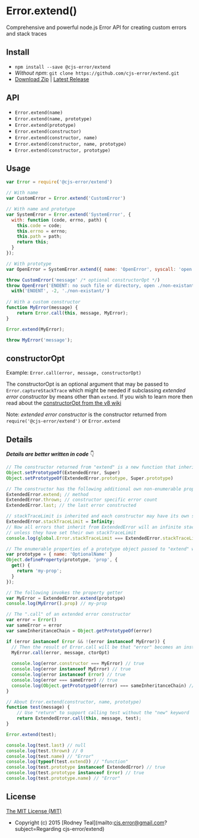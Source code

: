 # Error.extend()
Comprehensive and powerful node.js Error API for creating custom errors and stack traces

## Install
* `npm install --save @cjs-error/extend`
* _Without npm_: `git clone https://github.com/cjs-error/extend.git`
* [Download Zip](https://github.com/cjs-error/extend/zipball/master) | [Latest Release](https://github.com/cjs-error/extend/releases/latest)

## API
* `Error.extend(name)`
* `Error.extend(name, prototype)`
* `Error.extend(prototype)`
* `Error.extend(constructor)`
* `Error.extend(constructor, name)`
* `Error.extend(constructor, name, prototype)`
* `Error.extend(constructor, prototype)`

## Usage
```js
var Error = require('@cjs-error/extend')

// With name
var CustomError = Error.extend('CustomError')

// With name and prototype
var SystemError = Error.extend('SystemError', {
  with: function (code, errno, path) {
    this.code = code;
    this.errno = errno;
    this.path = path;
    return this;
  }
});

// With prototype
var OpenError = SystemError.extend({ name: 'OpenError', syscall: 'open' });

throw CustomError('message' /* optional constructorOpt */)
throw OpenError('ENOENT: no such file or directory, open ./non-existant/').
  with('ENOENT', -2, './non-existant/')
  
// With a custom constructor
function MyError(message) {
    return Error.call(this, message, MyError);
}

Error.extend(MyError);

throw MyError('message');
```

## constructorOpt
Example: `Error.call(error, message, constructorOpt)`

The constructorOpt is an optional argument that may be passed to `Error.captureStackTrace` which might be needed if subclassing _extended error constructor_ by means other than `extend`. If you wish to learn more then read about the [constructorOpt from the v8 wiki ](https://github.com/v8/v8/wiki/Stack%20Trace%20API#stack-trace-collection-for-custom-exceptions)

Note: _extended error constructor_ is the constructor returned from `require('@cjs-error/extend')` or `Error.extend`

## Details
_***Details are better written in code***_ :point_down:
```js
// The constructor returned from "extend" is a new function that inherits from its Super in two ways
Object.setPrototypeOf(ExtendedError, Super)
Object.setPrototypeOf(ExtendedError.prototype, Super.prototype)

// The constructor has the following additional own non-enumerable properties
ExtendedError.extend; // method
ExtendedError.thrown; // constructor specific error count
ExtendedError.last; // the last error constructed

// stackTraceLimit is inherited and each constructor may have its own stackTraceLimit
ExtendedError.stackTraceLimit = Infinity;
// Now all errors that inherit from ExtendedError will an infinite stack trace
// unless they have set their own stackTraceLimit
console.log(global.Error.stackTraceLimit === ExtendedError.stackTraceLimit) // false

// The enumerable properties of a prototype object passed to "extend" will be copied by descriptor
var prototype = { name: 'OptionalName' }
Object.defineProperty(prototype, 'prop', {
  get() {
    return 'my-prop';
  }
});

// The following invokes the property getter
var MyError = ExtendedError.extend(prototype)
console.log(MyError().prop) // my-prop

// The ".call" of an extended error constructor
var error = Error()
var sameError = error
var sameInheritanceChain = Object.getPrototypeOf(error)

if (error instanceof Error && !(error instanceof MyError)) {
  // Then the result of Error.call will be that "error" becomes an instanceof MyError
  MyError.call(error, message, ctorOpt)
  
  console.log(error.constructor === MyError) // true
  console.log(error instanceof MyError) // true
  console.log(error instanceof Error) // true
  console.log(error === sameError) // true
  console.log(Object.getPrototypeOf(error) === sameInheritanceChain) // false
}

// About Error.extend(constructor, name, prototype)
function test(message) {
    // Use "return" to support calling test without the "new" keyword
    return ExtendedError.call(this, message, test);
}

Error.extend(test);

console.log(test.last) // null
console.log(test.thrown) // 0
console.log(test.name) // "Error"
console.log(typeof(test.extend)) // "function"
console.log(test.prototype instanceof ExtendedError) // true
console.log(test.prototype instanceof Error) // true
console.log(test.prototype.name) // "Error"

```

## License
[The MIT License (MIT)](../master/LICENSE)
* Copyright (c) 2015 [Rodney Teal](mailto:cjs.error@gmail.com?subject=Regarding cjs-error/extend)
